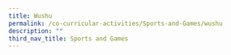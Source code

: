 ```yaml
---
title: Wushu
permalink: /co-curricular-activities/Sports-and-Games/wushu
description: ""
third_nav_title: Sports and Games
---
```

